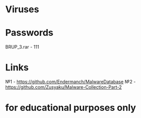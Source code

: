 # Viruses

# Passwords
BRUP_3.rar - 111

# Links
№1 - https://github.com/Endermanch/MalwareDatabase
№2 - https://github.com/Zusyaku/Malware-Collection-Part-2

# for educational purposes only